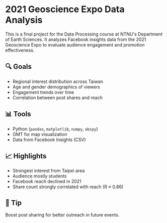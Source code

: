 # 2021 Geoscience Expo Data Analysis

This is a final project for the Data Processing course at NTNU's Department of Earth Sciences. It analyzes Facebook insights data from the 2021 Geoscience Expo to evaluate audience engagement and promotion effectiveness.

## 🔍 Goals

- Regional interest distribution across Taiwan  
- Age and gender demographics of viewers  
- Engagement trends over time  
- Correlation between post shares and reach  

## 📊 Tools

- Python (`pandas`, `matplotlib`, `numpy`, `obspy`)  
- GMT for map visualization  
- Data from Facebook Insights (CSV)

## 📈 Highlights

- Strongest interest from Taipei area  
- Audience mostly students  
- Facebook reach declined in 2021  
- Share count strongly correlated with reach (R ≈ 0.86)

## 📌 Tip

Boost post sharing for better outreach in future events.
